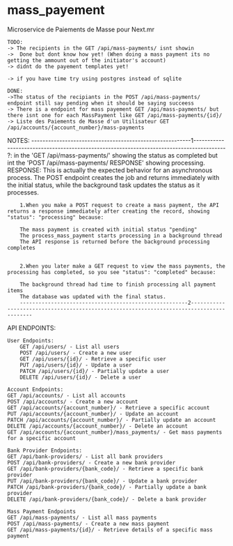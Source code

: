# mass_payement
Microservice de Paiements de Masse pour Next.mr

    TODO:
    -> The recipients in the GET /api/mass-payments/ isnt showin
    ->  Done but dont know how yet! (When doing a mass payment its no getting the ammount out of the initiator's account)
    -> didnt do the payement templates yet!

    -> if you have time try using postgres instead of sqlite

    DONE:
    ->The status of the recipiants in the POST /api/mass-payments/ endpoint still say pending when it should be saying succeess
    -> There is a endpoint for mass payement GET /api/mass-payments/ but there isnt one for each MassPayment like GET /api/mass-payments/{id}/
    -> Liste des Paiements de Masse d'un Utilisateur GET /api/accounts/{account_number}/mass-payments





NOTES:
    ---------------------------------------------------------1-----------------------------------------------------------------------------------------
    ?: in the 'GET /api/mass-payments/' showing the status as completed but int the 'POST /api/mass-payments/ RESPONSE' showing processing.
    RESPONSE:
        This is actually the expected behavior for an asynchronous process. The POST endpoint creates the job and returns immediately with the initial status, while the background task updates the status as it processes.

        1.When you make a POST request to create a mass payment, the API returns a response immediately after creating the record, showing "status": "processing" because:

        The mass payment is created with initial status "pending"
        The process_mass_payment starts processing in a background thread
        The API response is returned before the background processing completes


        2.When you later make a GET request to view the mass payments, the processing has completed, so you see "status": "completed" because:

        The background thread had time to finish processing all payment items
        The database was updated with the final status.
        ------------------------------------------------------2-----------------------------------------------------------------------------------------


API ENDPOINTS:

    User Endpoints:
        GET /api/users/ - List all users
        POST /api/users/ - Create a new user
        GET /api/users/{id}/ - Retrieve a specific user
        PUT /api/users/{id}/ - Update a user
        PATCH /api/users/{id}/ - Partially update a user
        DELETE /api/users/{id}/ - Delete a user

    Account Endpoints:
    GET /api/accounts/ - List all accounts
    POST /api/accounts/ - Create a new account
    GET /api/accounts/{account_number}/ - Retrieve a specific account
    PUT /api/accounts/{account_number}/ - Update an account
    PATCH /api/accounts/{account_number}/ - Partially update an account
    DELETE /api/accounts/{account_number}/ - Delete an account
    GET /api/accounts/{account_number}/mass_payments/ - Get mass payments for a specific account

    Bank Provider Endpoints:
    GET /api/bank-providers/ - List all bank providers
    POST /api/bank-providers/ - Create a new bank provider
    GET /api/bank-providers/{bank_code}/ - Retrieve a specific bank provider
    PUT /api/bank-providers/{bank_code}/ - Update a bank provider
    PATCH /api/bank-providers/{bank_code}/ - Partially update a bank provider
    DELETE /api/bank-providers/{bank_code}/ - Delete a bank provider

    Mass Payment Endpoints
    GET /api/mass-payments/ - List all mass payments
    POST /api/mass-payments/ - Create a new mass payment
    GET /api/mass-payments/{id}/ - Retrieve details of a specific mass payment
